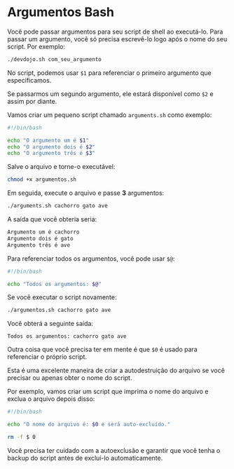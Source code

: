 # Argumentos Bash

Você pode passar argumentos para seu script de shell ao executá-lo. Para passar um argumento, você só precisa escrevê-lo logo após o nome do seu script. Por exemplo:

```bash
./devdojo.sh com_seu_argumento
```

No script, podemos usar `$1` para referenciar o primeiro argumento que especificamos.

Se passarmos um segundo argumento, ele estará disponível como `$2` e assim por diante.

Vamos criar um pequeno script chamado `arguments.sh` como exemplo:

```bash
#!/bin/bash

echo "O argumento um é $1"
echo "O argumento dois é $2"
echo "O argumento três é $3"
```

Salve o arquivo e torne-o executável:

```bash
chmod +x argumentos.sh
```

Em seguida, execute o arquivo e passe **3** argumentos:

```bash
./arguments.sh cachorro gato ave
```

A saída que você obteria seria:

```bash
Argumento um é cachorro
Argumento dois é gato
Argumento três é ave
```

Para referenciar todos os argumentos, você pode usar `$@`:

```bash
#!/bin/bash

echo "Todos os argumentos: $@"
```

Se você executar o script novamente:

```bash
./argumentos.sh cachorro gato ave
```

Você obterá a seguinte saída:

```
Todos os argumentos: cachorro gato ave
```

Outra coisa que você precisa ter em mente é que `$0` é usado para referenciar o próprio script.

Esta é uma excelente maneira de criar a autodestruição do arquivo se você precisar ou apenas obter o nome do script.

Por exemplo, vamos criar um script que imprima o nome do arquivo e exclua o arquivo depois disso:

```bash
#!/bin/bash

echo "O nome do arquivo é: $0 e será auto-excluído."

rm -f $ 0
```

Você precisa ter cuidado com a autoexclusão e garantir que você tenha o backup do script antes de excluí-lo automaticamente.
